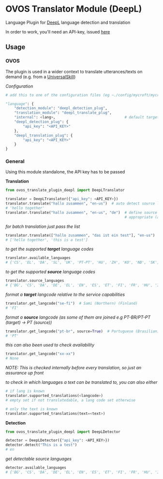# OVOS Translator Module (DeepL)

Language Plugin for [DeepL](https://www.deepl.com/translator) language detection and translation

In order to work, you'll need an API-key, issued [here](https://www.deepl.com/pro-api?cta=header-pro-api)

## Usage

### OVOS

The plugin is used in a wider context to translate utterances/texts on demand (e.g. from a [UniversalSkill]())

_Configuration_
```python
# add this to one of the configuration files (eg ~./config/mycroft/mycroft.conf)

"language": {
    "detection_module": "deepl_detection_plug",
    "translation_module": "deepl_translate_plug",
    "internal": <lang>,                                # default target lang being used unless passed as arg
    "deepl_detection_plug": {
        "api_key": "<API_KEY>"
    },
    "deepl_translation_plug": {
        "api_key": "<API_KEY>"
    }
}

```

### General

Using this module standalone, the API key has to be passed


**Translation**
```python
from ovos_translate_plugin_deepl import DeepLTranslator

translator = DeepLTranslator({"api_key": <API_KEY>})
translator.translate("hallo zusammen", "en-us")  # auto detect source lang
# 'hello together'
translator.translate("hallo zusammen", "en-us", "de")  # define source lang; both languages can be passed ISO 639-1 (2-digit) /ISO 3166-1 (4-digit),
                                                       # appropriate (available) will be chosen
```
_for batch translation just pass the list_
```python
translator.translate(["hallo zusammen", "das ist ein test"], "en-us")
# ['hello together', 'this is a test'] 
```
_to get the supported **target** language codes_
```python
translator.available_languages
# {'CS', 'EL', 'DA', 'SL', 'UK', 'PT-PT', 'HU', 'ZH', 'KO', 'NB', 'SK', 'FR', 'LV', 'DE', 'ES', 'TR', 'NL', 'FI', 'IT', 'BG', 'PT-BR', 'ID', 'ET', 'RU', 'PL', 'SV', 'LT', 'EN-US', 'JA', 'RO', 'EN-GB'}
```
_to get the supported **source** language codes_
```python
translator.source_languages
# {'BG', 'CS', 'DA', 'DE', 'EL', 'EN', 'ES', 'ET', 'FI', 'FR', 'HU', 'ID', 'IT', 'JA', 'KO', 'LT', 'LV', 'NB', 'NL', 'PL', 'PT', 'RO', 'RU', 'SK', 'SL', 'SV', 'TR', 'UK', 'ZH'}
```
_format a **target** langcode relative to the service capabilities_
```python
translator.get_langcode("se-fi")  # Sami (Northern) (Finland)
# 'FI'
```
_format a **source** langcode (as some of them are joined e.g PT-BR/PT-PT (target) -> PT (source))_
```python
translator.get_langcode("pt-br", source=True)  # Portuguese (Brasilian)
# 'PT'
```
_this can also been used to check availability_
```python
translator.get_langcode("xx-xx")
# None
```
_NOTE: This is checked internally before every translation, so just an assurance up front_

_to check in which languages a text can be translated to, you can also either_
```python
# if lang is known
translator.supported_translations(<langcode>)
# empty set if not translatedable, a lang code set otherwise

# only the text is known
translator.supported_translations(text=<text>)
```

**Detection**
```python
from ovos_translate_plugin_deepl import DeepLDetector

detector = DeepLDetector({"api_key": <API_KEY>})
detector.detect("This is a test")
# en
```
_get detectable source languages_
```python
detector.available_languages
# {'BG', 'CS', 'DA', 'DE', 'EL', 'EN', 'ES', 'ET', 'FI', 'FR', 'HU', 'ID', 'IT', 'JA', 'KO', 'LT', 'LV', 'NB', 'NL', 'PL', 'PT', 'RO', 'RU', 'SK', 'SL', 'SV', 'TR', 'UK', 'ZH'}
```
